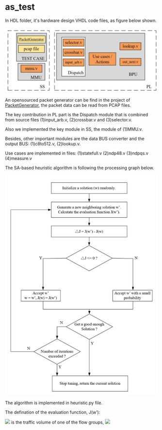 

# as_test

In HDL folder, it's hardware design VHDL code files, as figure below shown.

![image](https://github.com/qiaosiyi/qiaosiyi.github.io/blob/master/figs/bpu2.jpg)

An opensourced packet generator can be find in the project of [PacketGenerator](https://github.com/NetFPGA/netfpga/wiki/PacketGenerator), the packet data can be read from PCAP files.

The key contribution in PL part is the Dispatch module that is combined from source files (1)input_arb.v, (2)crossbar.v and (3)selector.v.

Also we implemented the key module in SS, the module of (1)MMU.v.


Besides, other important modules are the data BUS converter and the output BUS: (1)c8to512.v, (2)lookup.v.

Use cases are implemented in files: (1)statefull.v (2)ndp48.v (3)ndpqs.v (4)measure.v


The SA-based heuristic algorithm is following the processing graph below.

![image](https://github.com/qiaosiyi/qiaosiyi.github.io/blob/master/figs/saprocess.png)

The algorithm is implemented in heuristic.py file.

The defination of the evaluation function, J(w’):

![](https://render.githubusercontent.com/render/math?math=D\_{id}[j])
is the traffic volume of one of the flow groups, ![](https://render.githubusercontent.com/render/math?math=j\in(1,256))

